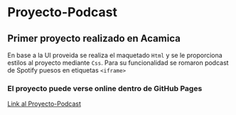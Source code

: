 # Proyecto-Podcast

## Primer proyecto realizado en Acamica

En base a la UI proveida se realiza el maquetado `Html` y se le proporciona estilos al proyecto mediante `Css`.
Para su funcionalidad se romaron podcast de Spotify puesos en etiquetas `<iframe>`

### El proyecto puede verse online dentro de GitHub Pages
[Link al Proyecto-Podcast](https://g4m.github.io/Proyecto-Podcast/)
